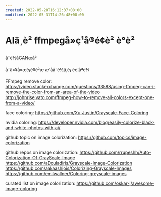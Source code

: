 ```yaml
---
created: 2022-05-28T16:12:37+08:00
modified: 2022-05-31T14:26:48+08:00
---
```


# AIä¸è² ffmpegå»ç¹å®é¢è² è°è²

å¯è½åGANæå³

å¯ä»¥å»æè¡è¥è²æ æ´åå¯è½ä¸è¡ éè¦åªè¾

FFmpeg remove color:
https://video.stackexchange.com/questions/33588/using-ffmpeg-can-i-remove-the-color-from-an-area-of-the-video
http://johnriselvato.com/ffmpeg-how-to-remove-all-colors-except-one-from-a-video/

face coloring:
https://github.com/Xu-Justin/Grayscale-Face-Coloring

nvidia coloring:
https://developer.nvidia.com/blog/easily-colorize-black-and-white-photos-with-ai/

github topic on image colorization:
https://github.com/topics/image-colorization

github repos on image colorization:
https://github.com/rrupeshh/Auto-Colorization-Of-GrayScale-Image
https://github.com/aDouladiris/Grayscale-Image-Colorization
https://github.com/aakaashjois/Colorizing-Grayscale-Images
https://github.com/emilwallner/Coloring-greyscale-images

curated list on image colorization:
https://github.com/oskar-j/awesome-image-coloring
